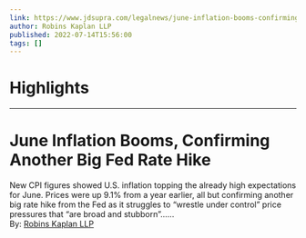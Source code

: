 ```yaml
---
link: https://www.jdsupra.com/legalnews/june-inflation-booms-confirming-another-3132661/
author: Robins Kaplan LLP
published: 2022-07-14T15:56:00
tags: []
---
```

# Highlights


---
# June Inflation Booms, Confirming Another Big Fed Rate Hike
New CPI figures showed U.S. inflation topping the already high expectations for June. Prices were up 9.1% from a year earlier, all but confirming another big rate hike from the Fed as it struggles to “wrestle under control” price pressures that “are broad and stubborn”......  
By: [Robins Kaplan LLP](https://www.jdsupra.com/profile/Robins_Kaplan/)